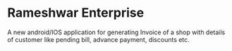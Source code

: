 # Rameshwar Enterprise

A new android/IOS application for generating Invoice of a shop with details of customer like pending bill, advance payment, discounts etc.

